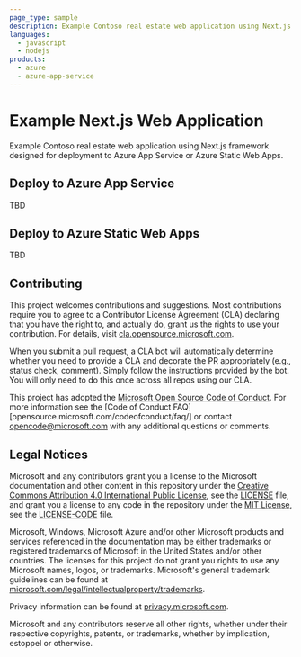 ```yaml
---
page_type: sample
description: Example Contoso real estate web application using Next.js framework designed for deployment to Azure App Service or Azure Static Web Apps.
languages:
  - javascript
  - nodejs
products:
  - azure
  - azure-app-service
---
```


# Example Next.js Web Application

Example Contoso real estate web application using Next.js framework designed for deployment to Azure App Service or Azure Static Web Apps.

## Deploy to Azure App Service

TBD

## Deploy to Azure Static Web Apps

TBD

## Contributing

This project welcomes contributions and suggestions.  Most contributions require you to agree to a
Contributor License Agreement (CLA) declaring that you have the right to, and actually do, grant us
the rights to use your contribution. For details, visit [cla.opensource.microsoft.com].

When you submit a pull request, a CLA bot will automatically determine whether you need to provide
a CLA and decorate the PR appropriately (e.g., status check, comment). Simply follow the instructions
provided by the bot. You will only need to do this once across all repos using our CLA.

This project has adopted the [Microsoft Open Source Code of Conduct][opensource.microsoft.com/codeofconduct].
For more information see the [Code of Conduct FAQ][opensource.microsoft.com/codeofconduct/faq/] or
contact [opencode@microsoft.com] with any additional questions or comments.

## Legal Notices

Microsoft and any contributors grant you a license to the Microsoft documentation and other content
in this repository under the [Creative Commons Attribution 4.0 International Public License][creativecommons.org/licenses/by/4.0/legalcode],
see the [LICENSE][license] file, and grant you a license to any code in the repository under the [MIT License][opensource.org/licenses/MIT], see the
[LICENSE-CODE][license-code] file.

Microsoft, Windows, Microsoft Azure and/or other Microsoft products and services referenced in the documentation
may be either trademarks or registered trademarks of Microsoft in the United States and/or other countries.
The licenses for this project do not grant you rights to use any Microsoft names, logos, or trademarks.
Microsoft's general trademark guidelines can be found at [microsoft.com/legal/intellectualproperty/trademarks].

Privacy information can be found at [privacy.microsoft.com].

Microsoft and any contributors reserve all other rights, whether under their respective copyrights, patents,
or trademarks, whether by implication, estoppel or otherwise.

[cla.opensource.microsoft.com]: https://cla.opensource.microsoft.com
[creativecommons.org/licenses/by/4.0/legalcode]: https://creativecommons.org/licenses/by/4.0/legalcode
[license]: LICENSE
[license-code]: LICENSE-CODE
[opencode@microsoft.com]: mailto:opencode@microsoft.com
[opensource.microsoft.com/codeofconduct]: https://opensource.microsoft.com/codeofconduct/
[opensource.microsoft.com/codeofconduct/faq]: https://opensource.microsoft.com/codeofconduct/faq/
[opensource.org/licenses/MIT]: https://opensource.org/licenses/MIT
[privacy.microsoft.com]: https://privacy.microsoft.com/en-us/
[microsoft.com/legal/intellectualproperty/trademarks]: https://www.microsoft.com/en-us/legal/intellectualproperty/trademarks/
